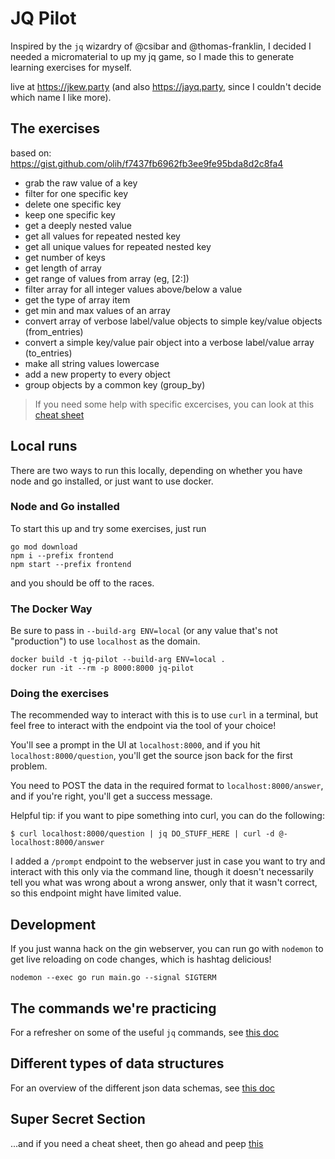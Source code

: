 # JQ Pilot

Inspired by the `jq` wizardry of @csibar and @thomas-franklin, I decided I needed a micromaterial to up my jq game, so I made this to generate learning exercises for myself.

live at https://jkew.party (and also https://jayq.party, since I couldn't decide which name I like more).

## The exercises

based on: https://gist.github.com/olih/f7437fb6962fb3ee9fe95bda8d2c8fa4

-   grab the raw value of a key
-   filter for one specific key
-   delete one specific key
-   keep one specific key
-   get a deeply nested value
-   get all values for repeated nested key
-   get all unique values for repeated nested key
-   get number of keys
-   get length of array
-   get range of values from array (eg, [2:])
-   filter array for all integer values above/below a value
-   get the type of array item
-   get min and max values of an array
-   convert array of verbose label/value objects to simple key/value objects (from_entries)
-   convert a simple key/value pair object into a verbose label/value array (to_entries)
-   make all string values lowercase
-   add a new property to every object
-   group objects by a common key (group_by)

> If you need some help with specific excercises, you can look at this [cheat sheet](docs/cheat-sheet.md)

## Local runs

There are two ways to run this locally, depending on whether you have node and go installed, or just want to use docker.

### Node and Go installed

To start this up and try some exercises, just run

```
go mod download
npm i --prefix frontend
npm start --prefix frontend
```

and you should be off to the races.

### The Docker Way

Be sure to pass in `--build-arg ENV=local` (or any value that's not "production") to use `localhost` as the domain.

```
docker build -t jq-pilot --build-arg ENV=local .
docker run -it --rm -p 8000:8000 jq-pilot
```

### Doing the exercises

The recommended way to interact with this is to use `curl` in a terminal, but feel free to interact with the endpoint via the tool of your choice!

You'll see a prompt in the UI at `localhost:8000`, and if you hit `localhost:8000/question`, you'll get the source json back for the first problem.

You need to POST the data in the required format to `localhost:8000/answer`, and if you're right, you'll get a success message.

Helpful tip: if you want to pipe something into curl, you can do the following:

```
$ curl localhost:8000/question | jq DO_STUFF_HERE | curl -d @- localhost:8000/answer
```

I added a `/prompt` endpoint to the webserver just in case you want to try and interact with this only via the command line, though it doesn't necessarily tell you what was wrong about a wrong answer, only that it wasn't correct, so this endpoint might have limited value.

## Development

If you just wanna hack on the gin webserver, you can run go with `nodemon` to get live reloading on code changes, which is hashtag delicious!

```
nodemon --exec go run main.go --signal SIGTERM
```

## The commands we're practicing

For a refresher on some of the useful `jq` commands, see [this doc](docs/useful-commands.md)

## Different types of data structures

For an overview of the different json data schemas, see [this doc](docs/different-structures.md)

## Super Secret Section

...and if you need a cheat sheet, then go ahead and peep [this](docs/cheat-sheet.md)
